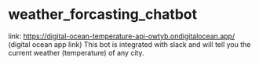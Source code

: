 # weather_forcasting_chatbot

link: https://digital-ocean-temperature-api-owtyb.ondigitalocean.app/ (digital ocean app link)
This bot is integrated with slack and will tell you the current weather (temperature) of any city.
